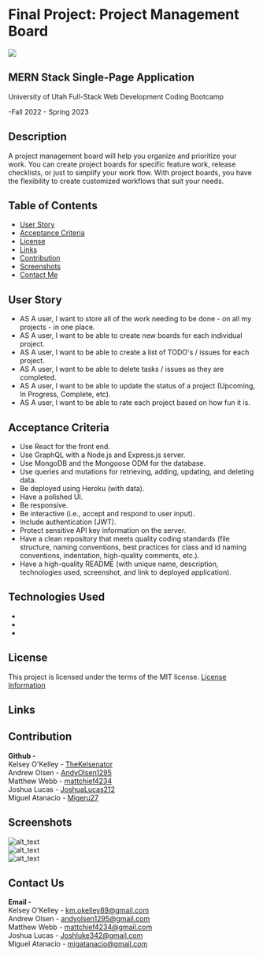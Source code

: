 # <b>Final Project: Project Management Board</b>

  <a href="https://choosealicense.com/licenses/mit">
  <img src="https://img.shields.io/badge/License-MIT-blue" />
  </a>

## <b>MERN Stack Single-Page Application</b>

  University of Utah
  Full-Stack Web Development Coding Bootcamp

  -Fall 2022 - Spring 2023

## <b>Description</b>

  A project management board will help you organize and prioritize your work. You can create project boards for specific feature work, release checklists, or just to simplify your work flow. With project boards, you have the flexibility to create customized workflows that suit your needs. 

## <b>Table of Contents</b>

- [User Story](#user)
- [Acceptance Criteria](#acceptance)
- [License](#license)
- [Links](#links)
- [Contribution](#contribution)
- [Screenshots](#screenshots)
- [Contact Me](#contact)

## <b>User Story</b>

  * AS A user, I want to store all of the work needing to be done - on all my projects - in one place.
  * AS A user, I want to be able to create new boards for each individual project.
  * AS A user, I want to be able to create a list of TODO's / issues for each project.
  * AS A user, I want to be able to delete tasks / issues as they are completed.
  * AS A user, I want to be able to update the status of a project (Upcoming, In Progress, Complete, etc).
  * AS A user, I want to be able to rate each project based on how fun it is. 

## <b>Acceptance Criteria</b>

  * Use React for the front end.
  * Use GraphQL with a Node.js and Express.js server.
  * Use MongoDB and the Mongoose ODM for the database.
  * Use queries and mutations for retrieving, adding, updating, and deleting data.
  * Be deployed using Heroku (with data).
  * Have a polished UI.
  * Be responsive.
  * Be interactive (i.e., accept and respond to user input).
  * Include authentication (JWT).
  * Protect sensitive API key information on the server.
  * Have a clean repository that meets quality coding standards (file structure, naming conventions, best practices for class and id naming conventions, indentation, high-quality comments, etc.).
  * Have a high-quality README (with unique name, description, technologies used, screenshot, and link to deployed application).

## <b>Technologies Used</b>

  * 
  * 
  * 

## <b>License</b>

  This project is licensed under the terms of the MIT license.
  [License Information](https://choosealicense.com/licenses/mit)


## <b>Links</b>



## <b>Contribution</b>
  <b>Github -</b> 
  <br>
  Kelsey O'Kelley - <a href="https://github.com/TheKelsenator">TheKelsenator</a>
  <br>
  Andrew Olsen - <a href="https://github.com/AndyOlsen1295">AndyOlsen1295</a>
  <br>
  Matthew Webb - <a href="https://github.com/mattchief4234">mattchief4234</a>
  <br>
  Joshua Lucas - <a href="https://github.com/JoshuaLucas212">JoshuaLucas212</a>
  <br>
  Miguel Atanacio - <a href="https://github.com/Migeru27">Migeru27</a>
  <br>

## <b>Screenshots</b>

  ![alt_text]()
  <br>
  ![alt_text]()
  <br>
  ![alt_text]()
  <br>

## <b>Contact Us</b>
  <b>Email -</b>
    <br>
    Kelsey O'Kelley - <a href="mailto:km.okelley89@gmail.com">km.okelley89@gmail.com</a>
    <br>
    Andrew Olsen - <a href="mailto:andyolsen1295@gmail.com">andyolsen1295@gmail.com</a>
    <br>
    Matthew Webb - <a href="mailto:mattchief4234@gmail.com">mattchief4234@gmail.com</a>
    <br>
    Joshua Lucas - <a href="Joshluke342@gmail.com">Joshluke342@gmail.com</a>
    <br>
    Miguel Atanacio - <a href="migatanacio@gmail.com">migatanacio@gmail.com</a>
    <br>